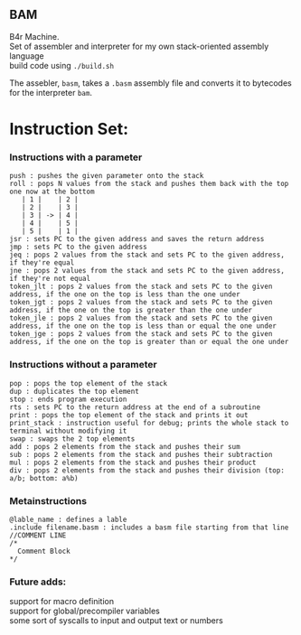 ## BAM
B4r Machine.  
Set of assembler and interpreter for my own stack-oriented assembly language  
build code using `./build.sh`   

The assebler, `basm`, takes a `.basm` assembly file and converts it to bytecodes for the interpreter `bam`.  

# Instruction Set:
### Instructions with a parameter
```
push : pushes the given parameter onto the stack
roll : pops N values from the stack and pushes them back with the top one now at the bottom  
   | 1 |    | 2 |
   | 2 |    | 3 |
   | 3 | -> | 4 |
   | 4 |    | 5 |
   | 5 |    | 1 |  
jsr : sets PC to the given address and saves the return address
jmp : sets PC to the given address
jeq : pops 2 values from the stack and sets PC to the given address, if they're equal
jne : pops 2 values from the stack and sets PC to the given address, if they're not equal
token_jlt : pops 2 values from the stack and sets PC to the given address, if the one on the top is less than the one under
token_jgt : pops 2 values from the stack and sets PC to the given address, if the one on the top is greater than the one under
token_jle : pops 2 values from the stack and sets PC to the given address, if the one on the top is less than or equal the one under
token_jge : pops 2 values from the stack and sets PC to the given address, if the one on the top is greater than or equal the one under
```

### Instructions without a parameter
```
pop : pops the top element of the stack
dup : duplicates the top element
stop : ends program execution
rts : sets PC to the return address at the end of a subroutine
print : pops the top element of the stack and prints it out
print_stack : instruction useful for debug; prints the whole stack to terminal without modifying it
swap : swaps the 2 top elements
add : pops 2 elements from the stack and pushes their sum
sub : pops 2 elements from the stack and pushes their subtraction
mul : pops 2 elements from the stack and pushes their product
div : pops 2 elements from the stack and pushes their division (top: a/b; bottom: a%b)
```

### Metainstructions
```
@lable_name : defines a lable
.include filename.basm : includes a basm file starting from that line 
//COMMENT LINE  
/*  
  Comment Block  
*/  
```

### Future adds:
support for macro definition  
support for global/precompiler variables  
some sort of syscalls to input and output text or numbers  